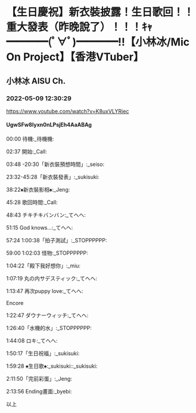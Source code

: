 # 【生日慶祝】新衣裝披露！生日歌回！！重大發表（昨晚說了）！！！ｷｬ━━━━(ﾟ∀ﾟ)━━━━!!【小林冰/Mic On Project】【香港VTuber】

## 小林冰 AISU Ch. 

### 2022-05-09 12:30:29

https://www.youtube.com/watch?v=K8uxVLYRiec

#### UgwSFw8Iyxn0nLPsjEh4AaABAg

00:00 待機:_待機機:

02:37 開始:_Call:

03:48 -20:30「新衣裝預想時間」:_seiso:

23:32-45:28「新衣裝發表」:_sukisuki:

38:22♠新衣裝影相♠:_Jeng:

45:28 歌回時間:_Call:

48:43 チキチキバンバン:_てへへ:

51:15 God knows...:_てへへ:

57:24 1:00:38「拍子測試」:_STOPPPPPP:

59:00 1:02:03 怪物:_STOPPPPPP:

1:04:22「殿下我好想你」:_miu:

1:07:19 丸の内サデスティック:_てへへ:

1:13:47 再次puppy love:_てへへ:

Encore

1:22:47 ダウナーウィッチ:_てへへ:

1:26:40「水機的水」:_STOPPPPPP:

1:44:08 ロキ:_てへへ:

1:50:17「生日祝福」:_sukisuki:

1:59:28 ♠生日歌♠:_sukisuki::_sukisuki:

2:11:50「完前彩蛋」:_Jeng:

2:13:56 Ending畫面:_byebi:

以上

